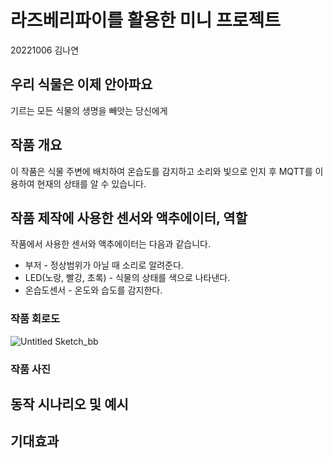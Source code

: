 # 라즈베리파이를 활용한 미니 프로젝트
20221006 김나연

## 우리 식물은 이제 안아파요
기르는 모든 식물의 생명을 빼앗는 당신에게

## 작품 개요
이 작품은 식물 주변에 배치하여 온습도를 감지하고 소리와 빛으로 인지 후 MQTT를 이용하여 현재의 상태를 알 수 있습니다.

## 작품 제작에 사용한 센서와 액추에이터, 역할

작품에서 사용한 센서와 액추에이터는 다음과 같습니다.
- 부저 - 정상범위가 아닐 때 소리로 알려준다.
- LED(노랑, 빨강, 초록) - 식물의 상태를 색으로 나타낸다.
- 온습도센서 - 온도와 습도를 감지한다.

### 작품 회로도
![Untitled Sketch_bb](https://github.com/pingmong/2023berry/assets/131340640/a6fd7746-152d-4d4f-ba94-5219bdd2b2ed)



### 작품 사진



## 동작 시나리오 및 예시



## 기대효과
